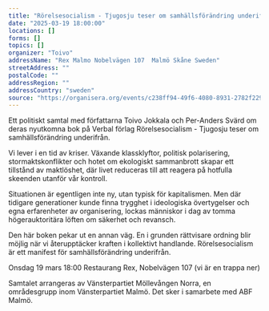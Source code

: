 ```yaml
---
title: "Rörelsesocialism - Tjugosju teser om samhällsförändring underifrån"
date: "2025-03-19 18:00:00"
locations: []
forms: []
topics: []
organizer: "Toivo"
addressName: "Rex Malmo Nobelvägen 107  Malmö Skåne Sweden"
streetAddress: ""
postalCode: ""
addressRegion: ""
addressCountry: "sweden"
source: "https://organisera.org/events/c238ff94-49f6-4080-8931-2782f229ca59"
---
```

Ett politiskt samtal med författarna Toivo Jokkala och Per-Anders Svärd om deras nyutkomna bok på Verbal förlag Rörelsesocialism - Tjugosju teser om samhällsförändring underifrån.

Vi lever i en tid av kriser. Växande klassklyftor, politisk polarisering, stormaktskonflikter och hotet om ekologiskt sammanbrott skapar ett tillstånd av maktlöshet, där livet reduceras till att reagera på hotfulla skeenden utanför vår kontroll.

Situationen är egentligen inte ny, utan typisk för kapitalismen. Men där tidigare generationer kunde finna trygghet i ideologiska övertygelser och egna erfarenheter av organisering, lockas människor i dag av tomma högerauktoritära löften om säkerhet och revansch.

Den här boken pekar ut en annan väg. En i grunden rättvisare ordning blir möjlig när vi återupptäcker kraften i kollektivt handlande. Rörelsesocialism är ett manifest för samhällsförändring underifrån.

Onsdag 19 mars 18:00 Restaurang Rex, Nobelvägen 107 (vi är en trappa ner)

Samtalet arrangeras av Vänsterpartiet Möllevången Norra, en områdesgrupp inom Vänsterpartiet Malmö. Det sker i samarbete med ABF Malmö.